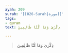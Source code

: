```yaml
---
ayah: 209
surah: '[[026-Surah|سورة]]'
tags:
- quran
text: ذِكْرَىٰ وَمَا كُنَّا ظَالِمِينَ

---
```

> ذِكْرَىٰ وَمَا كُنَّا ظَالِمِينَ
